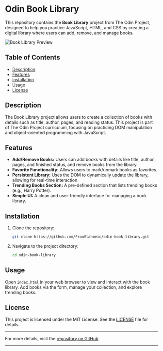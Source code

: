 # Odin Book Library

This repository contains the **Book Library** project from The Odin Project, designed to help you practice JavaScript, HTML, and CSS by creating a digital library where users can add, remove, and manage books.

![Book Library Preview](path/to/your/image.png)

## Table of Contents
- [Description](#description)
- [Features](#features)
- [Installation](#installation)
- [Usage](#usage)
- [License](#license)

## Description
The Book Library project allows users to create a collection of books with details such as title, author, pages, and reading status. This project is part of The Odin Project curriculum, focusing on practicing DOM manipulation and object-oriented programming with JavaScript.

## Features
- **Add/Remove Books:** Users can add books with details like title, author, pages, and finished status, and remove books from the library.
- **Favorite Functionality:** Allows users to mark/unmark books as favorites.
- **Persistent Library:** Uses the DOM to dynamically update the library, allowing for real-time interaction.
- **Trending Books Section:** A pre-defined section that lists trending books (e.g., Harry Potter).
- **Simple UI:** A clean and user-friendly interface for managing a book library.

## Installation
1. Clone the repository:
    ```bash
    git clone https://github.com/FranVlahovic/odin-book-library.git
    ```
2. Navigate to the project directory:
    ```bash
    cd odin-book-library
    ```

## Usage
Open `index.html` in your web browser to view and interact with the book library. Add books via the form, manage your collection, and explore trending books.

## License
This project is licensed under the MIT License. See the [LICENSE](LICENSE) file for details.

---

For more details, visit the [repository on GitHub](https://github.com/FranVlahovic/odin-book-library).

---
